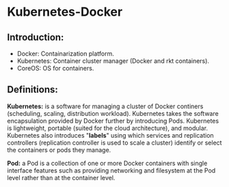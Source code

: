 # Kubernetes-Docker

## Introduction:

* Docker:			Containarization platform.
* Kubernetes:		Container cluster manager (Docker and rkt containers).
* CoreOS:			OS for containers.

## Definitions:

**Kubernetes:** is a software for managing a cluster of Docker continers (scheduling, scaling, distribution workload). Kubernetes takes the software encapsulation provided by Docker further by introducing Pods. Kubernetes is lightweight, portable (suited for the cloud architecture), and modular. Kubernetes also introduces "**labels**" using which services and replication controllers (replication controller is used to scale a cluster) identify or select the containers or pods they manage.

**Pod:** a Pod is a collection of one or more Docker containers with single interface features such as providing networking and filesystem at the Pod level rather than at the container level.

   
